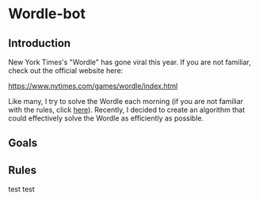# Wordle-bot


## Introduction

New York Times's "Wordle" has gone viral this year. If you are not familiar, check out the official website here:

https://www.nytimes.com/games/wordle/index.html

Like many, I try to solve the Wordle each morning (if you are not familiar with the rules, click [here](##rules)). Recently, I decided to create an algorithm that could effectively solve the Wordle as efficiently as possible.


## Goals


## Rules

test test
